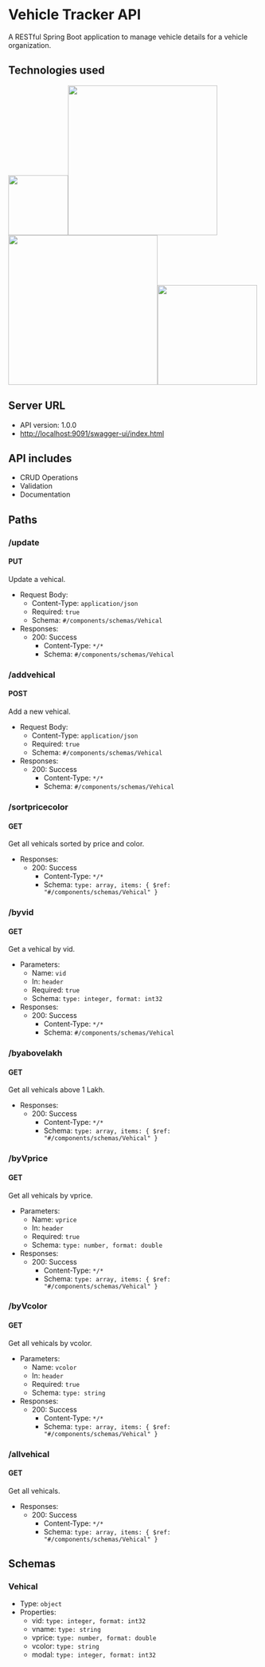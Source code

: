 
# Vehicle Tracker API

A RESTful Spring Boot application to manage vehicle details for a vehicle organization.

## Technologies used

<img src="https://4.bp.blogspot.com/-ou-a_Aa1t7A/W6IhNc3Q0gI/AAAAAAAAD6Y/pwh44arKiuM_NBqB1H7Pz4-7QhUxAgZkACLcBGAs/s1600/spring-boot-logo.png" height="120px"><img src="https://upload.wikimedia.org/wikipedia/commons/thumb/5/52/Apache_Maven_logo.svg/1024px-Apache_Maven_logo.svg.png" width="300px"><img src="https://www.scottbrady91.com/img/logos/swagger-banner.png" width="300px"><img src="https://deepinthecode.com/wp-content/uploads/2017/10/mysql_workbench.jpg" width="200px">

## Server URL

- API version: 1.0.0
- <http://localhost:9091/swagger-ui/index.html>

## API includes

- CRUD Operations
- Validation
- Documentation

## Paths

### /update

#### PUT

Update a vehical.

- Request Body:
  - Content-Type: `application/json`
  - Required: `true`
  - Schema: `#/components/schemas/Vehical`
- Responses:
  - 200: Success
    - Content-Type: `*/*`
    - Schema: `#/components/schemas/Vehical`

### /addvehical

#### POST

Add a new vehical.

- Request Body:
  - Content-Type: `application/json`
  - Required: `true`
  - Schema: `#/components/schemas/Vehical`
- Responses:
  - 200: Success
    - Content-Type: `*/*`
    - Schema: `#/components/schemas/Vehical`

### /sortpricecolor

#### GET

Get all vehicals sorted by price and color.

- Responses:
  - 200: Success
    - Content-Type: `*/*`
    - Schema: `type: array, items: { $ref: "#/components/schemas/Vehical" }`

### /byvid

#### GET

Get a vehical by vid.

- Parameters:
  - Name: `vid`
  - In: `header`
  - Required: `true`
  - Schema: `type: integer, format: int32`
- Responses:
  - 200: Success
    - Content-Type: `*/*`
    - Schema: `#/components/schemas/Vehical`

### /byabovelakh

#### GET

Get all vehicals above 1 Lakh.

- Responses:
  - 200: Success
    - Content-Type: `*/*`
    - Schema: `type: array, items: { $ref: "#/components/schemas/Vehical" }`

### /byVprice

#### GET

Get all vehicals by vprice.

- Parameters:
  - Name: `vprice`
  - In: `header`
  - Required: `true`
  - Schema: `type: number, format: double`
- Responses:
  - 200: Success
    - Content-Type: `*/*`
    - Schema: `type: array, items: { $ref: "#/components/schemas/Vehical" }`

### /byVcolor

#### GET

Get all vehicals by vcolor.

- Parameters:
  - Name: `vcolor`
  - In: `header`
  - Required: `true`
  - Schema: `type: string`
- Responses:
  - 200: Success
    - Content-Type: `*/*`
    - Schema: `type: array, items: { $ref: "#/components/schemas/Vehical" }`

### /allvehical

#### GET

Get all vehicals.

- Responses:
  - 200: Success
    - Content-Type: `*/*`
    - Schema: `type: array, items: { $ref: "#/components/schemas/Vehical" }`

## Schemas

### Vehical

- Type: `object`
- Properties:
  - vid: `type: integer, format: int32`
  - vname: `type: string`
  - vprice: `type: number, format: double`
  - vcolor: `type: string`
  - modal: `type: integer, format: int32`
